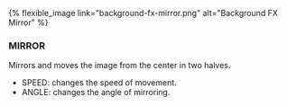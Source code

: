 ---
---
{% flexible_image link="background-fx-mirror.png" alt="Background FX Mirror" %}

### MIRROR
Mirrors and moves the image from the center in two halves.

* SPEED: changes the speed of movement.
* ANGLE: changes the angle of mirroring.
